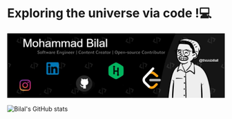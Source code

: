 <h1>Exploring the universe via code !💻</h1>

<img src= "https://github.com/thisisbillall/thisisbillall/blob/main/img/Banner.jpg" />

![Bilal's GitHub stats](https://github-readme-stats.vercel.app/api?username=thisisbillall&show_icons=true)

